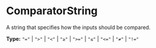 # ComparatorString

A string that specifies how the inputs should be compared.

**Type:** `"="` | `">"` | `"<"` | `"≥"` | `">="` | `"≤"` | `"<="` | `"≠"` | `"!="`

